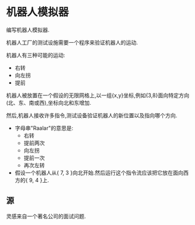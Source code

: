 # 机器人模拟器

编写机器人模拟器.

机器人工厂的测试设施需要一个程序来验证机器人的运动.

机器人有三种可能的运动:

- 右转
- 向左拐
- 提前

机器人被放置在一个假设的无限网格上,以一组{x,y}坐标,例如{3,8}面向特定方向(北、东、南或西),坐标向北和东增加.

然后,机器人接收许多指令,测试设备验证机器人的新位置以及指向哪个方向.

- 字母串"Raalar"的意思是:
  - 右转
  - 提前两次
  - 向左拐
  - 提前一次
  - 再次左转
- 假设一个机器人从{ 7, 3 }向北开始.然后运行这个指令流应该把它放在面向西方的{ 9, 4 }上.

[help-page]: https://exercism.io/tracks/rust/learning
[modules]: https://doc.rust-lang.org/book/2018-edition/ch07-00-modules.html
[cargo]: https://doc.rust-lang.org/book/2018-edition/ch14-00-more-about-cargo.html
[rust-tests]: https://doc.rust-lang.org/book/2018-edition/ch11-02-running-tests.html

## 源

灵感来自一个著名公司的面试问题.
